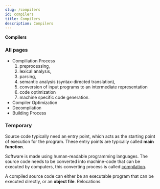 ```yaml
---
slug: /compilers
id: compilers
title: Compilers
description: Compilers
---
```


**Compilers**

### All pages

- Compiliation Process
    1. preprocessing, 
    2. lexical analysis, 
    3. parsing, 
    4. semantic analysis (syntax-directed translation), 
    5. conversion of input programs to an intermediate representation
    6. code optimization 
    7. machine specific code generation.
- Compiler Optimization
- Decompilation
- Building Process

### Temporary

Source code typically need an entry point, which acts as the starting point of execution for the program. These entry points are typically called **main function**.

Software is made using human-readable programming languages. The source code needs to be converted into machine-code that can be executed by computers, this converting process is called [compilation](/computer-and-programming-fundamentals/compilation).

A compiled source code can either be an executable program that can be executed directly, or an **object file**. Relocations
